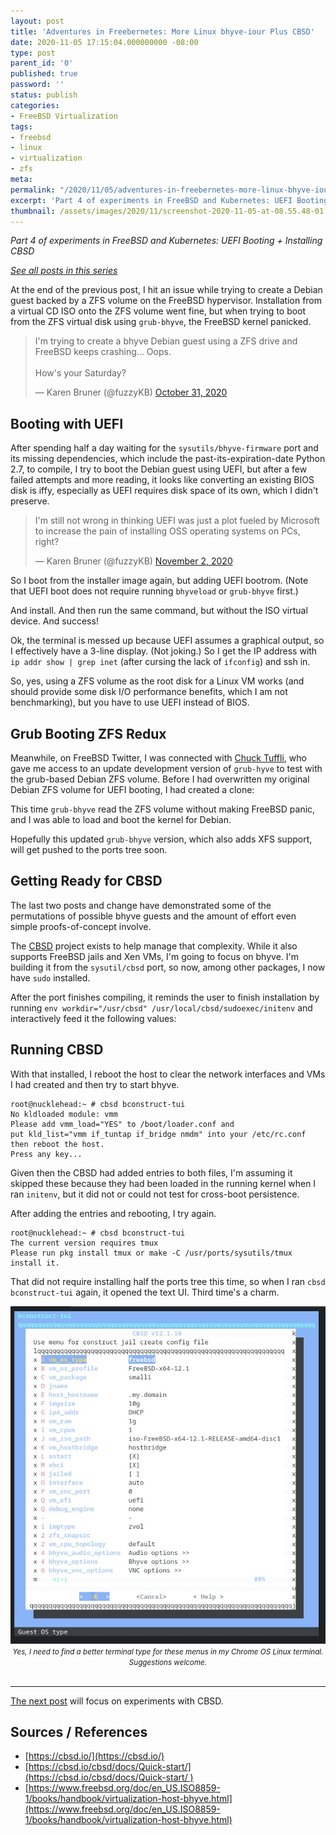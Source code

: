 ```yaml
---
layout: post
title: 'Adventures in Freebernetes: More Linux bhyve-iour Plus CBSD'
date: 2020-11-05 17:15:04.000000000 -08:00
type: post
parent_id: '0'
published: true
password: ''
status: publish
categories:
- FreeBSD Virtualization
tags:
- freebsd
- linux
- virtualization
- zfs
meta:
permalink: "/2020/11/05/adventures-in-freebernetes-more-linux-bhyve-iour-plus-cbsd/"
excerpt: 'Part 4 of experiments in FreeBSD and Kubernetes: UEFI Booting + Installing CBSD'
thumbnail: /assets/images/2020/11/screenshot-2020-11-05-at-08.55.48-01.jpeg
---
```


_Part 4 of experiments in FreeBSD and Kubernetes: UEFI Booting + Installing CBSD_

[_See all posts in this series_](/freebsd-virtualization-series/)

At the end of the previous post, I hit an issue while trying to create a Debian guest backed by a ZFS volume on the FreeBSD hypervisor. Installation from a virtual CD ISO onto the ZFS volume went fine, but when trying to boot from the ZFS virtual disk using `grub-bhyve`, the FreeBSD kernel panicked.

<blockquote class="twitter-tweet"><p lang="en" dir="ltr">I&#39;m trying to create a bhyve Debian guest using a ZFS drive and FreeBSD keeps crashing... Oops.<br><br>How&#39;s your Saturday?</p>&mdash; Karen Bruner (@fuzzyKB) <a href="https://twitter.com/fuzzyKB/status/1322617187400511488?ref_src=twsrc%5Etfw">October 31, 2020</a></blockquote> <script async src="https://platform.twitter.com/widgets.js" charset="utf-8"></script>

## Booting with UEFI

After spending half a day waiting for the `sysutils/bhyve-firmware` port and its missing dependencies, which include the past-its-expiration-date Python 2.7, to compile, I try to boot the Debian guest using UEFI, but after a few failed attempts and more reading, it looks like converting an existing BIOS disk is iffy, especially as UEFI requires disk space of its own, which I didn't preserve.

<blockquote class="twitter-tweet"><p lang="en" dir="ltr">I&#39;m still not wrong in thinking UEFI was just a plot fueled by Microsoft to increase the pain of installing OSS operating systems on PCs, right?</p>&mdash; Karen Bruner (@fuzzyKB) <a href="https://twitter.com/fuzzyKB/status/1323092341628887041?ref_src=twsrc%5Etfw">November 2, 2020</a></blockquote> <script async src="https://platform.twitter.com/widgets.js" charset="utf-8"></script>

So I boot from the installer image again, but adding UEFI bootrom. (Note that UEFI boot does not require running `bhyveload` or `grub-bhyve` first.)

<script src="https://gist.github.com/kbruner/0be1bbcbce8e4250c351e108241f6327.js"></script>

And install. And then run the same command, but without the ISO virtual device. And success!

<script src="https://gist.github.com/kbruner/52ba7d67d6d261712f71b098a9c2e5c0.js"></script>

Ok, the terminal is messed up because UEFI assumes a graphical output, so I effectively have a 3-line display. (Not joking.) So I get the IP address with `ip addr show | grep inet` (after cursing the lack of `ifconfig`) and ssh in.

So, yes, using a ZFS volume as the root disk for a Linux VM works (and should provide some disk I/O performance benefits, which I am not benchmarking), but you have to use UEFI instead of BIOS.

## Grub Booting ZFS Redux

Meanwhile, on FreeBSD Twitter, I was connected with [Chuck Tuffli](https://twitter.com/ctuffli), who gave me access to an update development version of `grub-hyve` to test with the grub-based Debian ZFS volume. Before I had overwritten my original Debian ZFS volume for UEFI booting, I had created a clone:

<script src="https://gist.github.com/kbruner/e3085004775b77a85f63da8d5825eed5.js"></script>

<script src="https://gist.github.com/kbruner/acbcc6df2c9a4a5b0f13d05b49f8845c.js"></script>

<script src="https://gist.github.com/kbruner/705729f4a9584f050ac2340cbfa9f95d.js"></script>

This time `grub-bhyve` read the ZFS volume without making FreeBSD panic, and I was able to load and boot the kernel for Debian.

Hopefully this updated `grub-bhyve` version, which also adds XFS support, will get pushed to the ports tree soon.

## Getting Ready for CBSD

The last two posts and change have demonstrated some of the permutations of possible bhyve guests and the amount of effort even simple proofs-of-concept involve.

The [CBSD](https://cbsd.io/) project exists to help manage that complexity. While it also supports FreeBSD jails and Xen VMs, I'm going to focus on bhyve. I'm building it from the `sysutil/cbsd` port, so now, among other packages, I now have `sudo` installed.

After the port finishes compiling, it reminds the user to finish installation by running `env workdir="/usr/cbsd" /usr/local/cbsd/sudoexec/initenv` and interactively feed it the following values:

<script src="https://gist.github.com/kbruner/2e469cf22bfdacf0e318eae103be5258.js"></script>

## Running CBSD

With that installed, I reboot the host to clear the network interfaces and VMs I had created and then try to start bhyve.

```
root@nucklehead:~ # cbsd bconstruct-tui
No kldloaded module: vmm
Please add vmm_load="YES" to /boot/loader.conf and
put kld_list="vmm if_tuntap if_bridge nmdm" into your /etc/rc.conf then reboot the host.
Press any key...
```

Given then the CBSD had added entries to both files, I'm assuming it skipped these because they had been loaded in the running kernel when I ran `initenv`, but it did not or could not test for cross-boot persistence.

After adding the entries and rebooting, I try again.

```
root@nucklehead:~ # cbsd bconstruct-tui
The current version requires tmux
Please run pkg install tmux or make -C /usr/ports/sysutils/tmux install it.
```

<script src="https://gist.github.com/kbruner/e23839d8ce507c965be32615a6cd4144.js"></script>

That did not require installing half the ports tree this time, so when I ran `cbsd bconstruct-tui` again, it opened the text UI. Third time's a charm.

<div align="center">
<img
src="/assets/images/2020/11/screenshot-2020-11-05-at-08.55.48-01.jpeg"
alt="Screen shot of CBSD's text-based user interface showing menu options for creating a new bhyve virtual machine">
<br>
<i><small>
Yes, I need to find a better terminal type for these menus in my Chrome OS Linux terminal. Suggestions welcome.
</small></i>
</div>
<br>

* * *

[The next post](/2020/11/09/adventures-in-freebernetes-vm-management-with-cbsd/) will focus on experiments with CBSD.

## Sources / References

* [https://cbsd.io/](https://cbsd.io/)
* [https://cbsd.io/cbsd/docs/Quick-start/](https://cbsd.io/cbsd/docs/Quick-start/ )
* [https://www.freebsd.org/doc/en_US.ISO8859-1/books/handbook/virtualization-host-bhyve.html](https://www.freebsd.org/doc/en_US.ISO8859-1/books/handbook/virtualization-host-bhyve.html)

